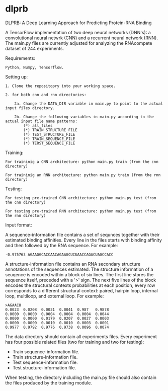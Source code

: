# dlprb
DLPRB: A Deep Learning Approach for Predicting Protein-RNA Binding

A TensorFlow implementation of two deep neural networks (DNN's): a convolutional neural netwrk (CNN) and a recurrent neural network (RNN).
The main.py files are currently adjusted for analyzing the RNAcompete dataset of 244 experiments.

Requirements:

	Python, Numpy, Tensorflow.

Setting up:

	1. Clone the repositopry into your working space.

	2. for both cnn and rnn directories:

		2a. Change the DATA_DIR variable in main.py to point to the actual input files directory.

		2b. Change the following variables in main.py according to the actual input file name patterns: 
			(*) all_files
			(*) TRAIN_STRUCTURE_FILE
			(*) TEST_STRUCTURE_FILE
			(*) TRAIN_SEQUENCE_FILE
			(*) TERST_SEQUENCE_FILE

Training:

	For traininig a CNN architecture: python main.py train (from the cnn directory)

	For traininig an RNN architecture: python main.py train (from the rnn directory)

Testing:

	For testing pre-trained CNN architecture: python main.py test (from the cnn directory)

	For testing pre-trained RNN architecture: python main.py test (from the rnn directory)

Input format:

A sequence-information file contains a set of sequnces together with their estimated binding affinities. Every line in the files starts with binding affinity and then followed by the RNA sequence. For example:

	-0.975763 AGAAGGCACCAACAGAAGCUCUAACCAGACUAGCCACC

A structure-information file contains an RNA secondary structure annotations of the sequences estimated. The structure information of a seuqence is encoded within a block of six lines. 
The first line stores the sequence itself, preceded with a '>' sign.
The next five lines of the block encodes the structural contexts probabilities at each position, every row corresponds to a different structural context: paired, hairpin loop, internal loop, multiloop, and external loop. For example:

	>AGAACU
	0.0023	0.0208	0.0031	0.0041	0.987	0.9878
	0.0000	0.0000	0.0004	0.0004	0.0004	0.0044
	0.0000	0.0000	0.0179	0.0207	0.0027	0.0003
	0.0000	0.0000	0.0010	0.0010	0.0003	0.0001
	0.9977	0.9792	0.9776	0.9738	0.0096	0.0074

The data directory should contain all experiments files. Every experiment has four possible related files (two for training and two for testing): 
- Train sequence-information file.
- Train structure-information file.
- Test sequence-information file.
- Test structure-information file.

When testing, the directory including the main.py file should also contain the files produced by the training module.

